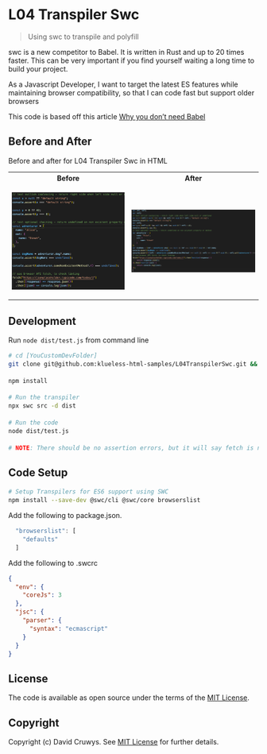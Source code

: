 # L04 Transpiler Swc

> Using swc to transpile and polyfill

swc is a new competitor to Babel. It is written in Rust and up to 20 times faster. This can be very important if you find yourself waiting a long time to build your project.

As a Javascript Developer, I want to target the latest ES features while maintaining browser compatibility, so that I can code fast but support older browsers

This code is based off this article [Why you don’t need Babel](https://blog.logrocket.com/why-you-dont-need-babel/)

## Before and After

Before and after for L04 Transpiler Swc in HTML

<table>
<tr>
  <th>Before</th>
  <th>After</th>
</tr>
<tr>
  <td>
  
  ![Before](shot-before.png 'Before screenshot')
  
  </td>
  <td>
  
  ![After](shot-after.png 'After screenshot')
  
  </td>
</tr>
</table>

## Development

Run `node dist/test.js` from command line

```bash
# cd [YouCustomDevFolder]
git clone git@github.com:klueless-html-samples/L04TranspilerSwc.git && cd L04TranspilerSwc

npm install

# Run the transpiler
npx swc src -d dist

# Run the code
node dist/test.js

# NOTE: There should be no assertion errors, but it will say fetch is not defined since Node.js has no fetch() method. 
```

## Code Setup

```bash
# Setup Transpilers for ES6 support using SWC
npm install --save-dev @swc/cli @swc/core browserslist
```

Add the following to package.json.

```javascript
  "browserslist": [
    "defaults"
  ]
```

Add the following to .swcrc

```json
{
  "env": {
    "coreJs": 3
  },
  "jsc": {
    "parser": {
      "syntax": "ecmascript"
    }
  }
}
```

## License

The code is available as open source under the terms of the [MIT License](https://opensource.org/licenses/MIT).

## Copyright

Copyright (c) David Cruwys. See [MIT License](LICENSE.txt) for further details.
